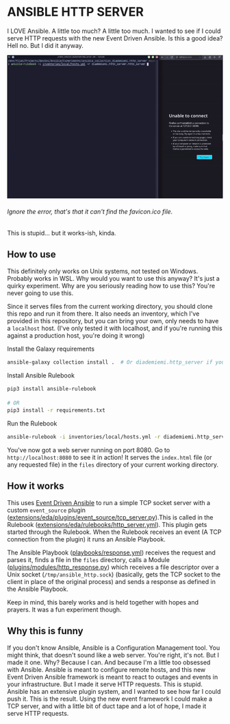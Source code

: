 # ANSIBLE HTTP SERVER
I LOVE Ansible. A little too much? A little too much.
I wanted to see if I could serve HTTP requests with the new Event Driven Ansible.
Is this a good idea? Hell no. But I did it anyway.

![Ansible HTTP Server](./img/demo.gif)
###### Ignore the error, that's that it can't find the favicon.ico file.

This is stupid... but it works-ish, kinda.

## How to use
This definitely only works on Unix systems, not tested on Windows. Probably works in WSL. Why would you want to use this anyway? It's just a quirky experiment. Why are you seriously reading how to use this? You're never going to use this.

Since it serves files from the current working directory, you should clone this repo and run it from there.
It also needs an inventory, which I've provided in this repository, but you can bring your own, only needs to have a `localhost` host. (I've only tested it with localhost, and if you're running this against a production host, you're doing it wrong)

Install the Galaxy requirements
```bash
ansible-galaxy collection install .  # Or diademiemi.http_server if you're not in the repo
```

Install Ansible Rulebook
```bash
pip3 install ansible-rulebook

# OR
pip3 install -r requirements.txt
```

Run the Rulebook
```bash
ansible-rulebook -i inventories/local/hosts.yml -r diademiemi.http_server.http_server
```

You've now got a web server running on port 8080. Go to `http://localhost:8080` to see it in action! It serves the `index.html` file (or any requested file) in the `files` directory of your current working directory.

## How it works

This uses [Event Driven Ansible](https://www.ansible.com/blog/getting-started-with-event-driven-ansible/) to run a simple TCP socket server with a custom `event_source` plugin ([extensions/eda/plugins/event_source/tcp_server.py](extensions/eda/plugins/event_source/tcp_server.py)).This is called in the Rulebook ([extensions/eda/rulebooks/http_server.yml](extensions/eda/rulebooks/http_server.yml)). This plugin gets started through the Rulebook. When the Rulebook receives an event (A TCP connection from the plugin) it runs an Ansible Playbook.

The Ansible Playbook ([playbooks/response.yml](playbooks/response.yml)) receives the request and parses it, finds a file in the `files` directory, calls a Module ([plugins/modules/http_response.py](plugins/modules/http_response.py)) which receives a file descriptor over a Unix socket (`/tmp/ansible_http.sock`) (basically, gets the TCP socket to the client in place of the original process) and sends a response as defined in the Ansible Playbook.

Keep in mind, this barely works and is held together with hopes and prayers. It was a fun experiment though.

## Why this is funny
If you don't know Ansible, Ansible is a Configuration Management tool. You might think, that doesn't sound like a web server. You're right, it's not. But I made it one. Why? Because I can. And because I'm a little too obsessed with Ansible. Ansible is meant to configure remote hosts, and this new Event Driven Ansible framework is meant to react to outages and events in your infrastructure. But I made it serve HTTP requests. This is stupid.
Ansible has an extensive plugin system, and I wanted to see how far I could push it. This is the result. Using the new event framework I could make a TCP server, and with a little bit of duct tape and a lot of hope, I made it serve HTTP requests.